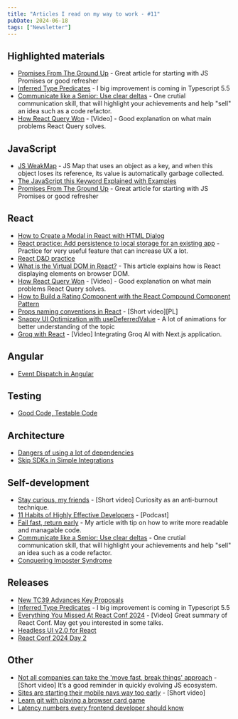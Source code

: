 ```yaml
---
title: "Articles I read on my way to work - #11"
pubDate: 2024-06-18
tags: ["Newsletter"]
---
```


## Highlighted materials
- [Promises From The Ground Up](https://www.joshwcomeau.com/javascript/promises/)  - Great article for starting with JS Promises or good refresher
- [Inferred Type Predicates](https://devblogs.microsoft.com/typescript/announcing-typescript-5-5-rc/#inferred-type-predicates)  - I big improvement is coming in Typescript 5.5
- [Communicate like a Senior: Use clear deltas](https://read.highgrowthengineer.com/p/communicate-like-a-senior-use-clear)  - One crutial communication skill, that will highlight your achievements and help "sell" an idea such as a code refactor.
- [How React Query Won](https://www.youtube.com/watch?v=OrliU0e09io&t=0s)  - [Video] - Good explanation on what main problems React Query solves.

## JavaScript
- [JS WeakMap](https://developer.mozilla.org/en-US/docs/Web/JavaScript/Reference/Global_Objects/WeakMap?retiredLocale=pl)  - JS Map that uses an object as a key, and when this object loses its reference, its value is automatically garbage collected.
- [The JavaScript this Keyword Explained with Examples](https://www.freecodecamp.org/news/the-javascript-this-keyword-explained-with-examples/)
- [Promises From The Ground Up](https://www.joshwcomeau.com/javascript/promises/)  - Great article for starting with JS Promises or good refresher
## React
- [How to Create a Modal in React with HTML Dialog](https://spacejelly.dev/posts/how-to-create-a-modal-in-react-with-html-dialog)
- [React practice: Add persistence to local storage for an existing app](https://reactpractice.dev/exercise/add-persistence-to-local-storage-for-an-existing-app/)  - Practice for very useful feature that can increase UX a lot.
- [React D&D practice](https://reactpractice.dev/exercise/build-a-drag-and-drop-to-do-list/)
- [What is the Virtual DOM in React?](https://www.freecodecamp.org/news/what-is-the-virtual-dom-in-react/)  - This article explains how is React displaying elements on browser DOM.
- [How React Query Won](https://www.youtube.com/watch?v=OrliU0e09io&t=0s)  - [Video] - Good explanation on what main problems React Query solves.
- [How to Build a Rating Component with the React Compound Component Pattern](https://www.freecodecamp.org/news/how-to-build-a-rating-component-with-the-react-compound-component-pattern/)
- [Props naming conventions in React](https://www.youtube.com/watch?v=qjCQJYZb6Jk)  - [Short video][PL]
- [Snappy UI Optimization with useDeferredValue](https://www.joshwcomeau.com/react/use-deferred-value/)  - A lot of animations for better understanding of the topic
- [Groq with React](https://www.youtube.com/watch?v=F4ITm_aEi6M&t=104s)  - [Video] Integrating Groq AI with Next.js application.
## Angular
- [Event Dispatch in Angular](https://blog.angular.dev/event-dispatch-in-angular-89d868d2351c?source=rss----447683c3d9a3---4)
## Testing
- [Good Code, Testable Code](https://www.epicweb.dev/good-code-testable-code)
## Architecture
- [Dangers of using a lot of dependencies](https://ingino.me/ideas/on-dependencies/)
- [Skip SDKs in Simple Integrations](https://www.epicweb.dev/skip-sdks-in-simple-integrations)
## Self-development
- [Stay curious, my friends](https://www.youtube.com/watch?v=psMozMI5mO4)  - [Short video] Curiosity as an anti-burnout technique.
- [11 Habits of Highly Effective Developers](https://www.youtube.com/watch?v=wZoJBLjS6Tw)  - [Podcast]
- [Fail fast, return early](https://parda.me/blog/fail-fast-return-early/)  - My article with tip on how to write more readable and managable code.
- [Communicate like a Senior: Use clear deltas](https://read.highgrowthengineer.com/p/communicate-like-a-senior-use-clear)  - One crutial communication skill, that will highlight your achievements and help "sell" an idea such as a code refactor.
- [Conquering Imposter Syndrome](https://addyo.substack.com/p/conquering-imposter-syndrome?utm_source=substack&utm_medium=email)
## Releases
- [New TC39 Advances Key Proposals](https://socket.dev/blog/tc39-advances-key-proposals)
- [Inferred Type Predicates](https://devblogs.microsoft.com/typescript/announcing-typescript-5-5-rc/#inferred-type-predicates)  - I big improvement is coming in Typescript 5.5
- [Everything You Missed At React Conf 2024](https://www.youtube.com/watch?v=udXZw-9LdOM)  - [Video] Great summary of React Conf. May get you interested in some talks.
- [Headless UI v2.0 for React](https://tailwindcss.com/blog/headless-ui-v2)
- [React Conf 2024 Day 2](https://www.youtube.com/watch?v=0ckOUBiuxVY)
## Other
- [Not all companies can take the 'move fast, break things' approach](https://www.youtube.com/watch?v=0nAiafmqjnA)  - [Short video] It’s a good reminder in quickly evolving JS ecosystem.
- [Sites are starting their mobile navs way too early](https://www.youtube.com/watch?v=0hFpennaSr0)  - [Short video]
- [Learn git with playing a browser card game](https://ohmygit.org/)
- [Latency numbers every frontend developer should know](https://vercel.com/blog/latency-numbers-every-web-developer-should-know)

